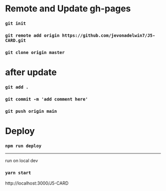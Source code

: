 # Remote and Update gh-pages


### `git init`
### `git remote add origin https://github.com/jevonadelwin7/J5-CARD.git`
### `git clone origin master`

# after update

### `git add .`
### `git commit -m 'add comment here'`
### `git push origin main`

# Deploy

### `npm run deploy`


---------------------------------------------------------------------------

run on local dev

### `yarn start`

http://localhost:3000/J5-CARD





